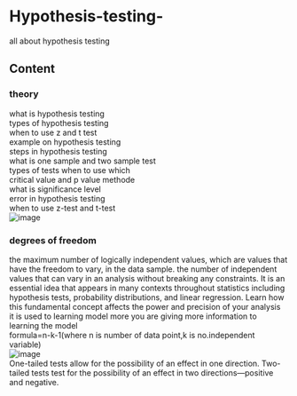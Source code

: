 # Hypothesis-testing-
all about hypothesis testing 
## Content 
### theory
what is  hypothesis testing <br /> types of hypothesis testing  <br /> when to use z and t test  <br /> example on hypothesis testing  <br /> steps in hypothesis testing  <br /> what is one sample and two sample test  <br /> types of tests when to use which  <br /> critical value and p value methode  <br /> what is significance level  <br /> error in hypothesis testing  <br />
when to use z-test and t-test <br />
![image](https://user-images.githubusercontent.com/79073189/192968776-0e7b32ed-fdc4-406b-aa0c-00e2c46fa350.png)
### degrees of freedom
the maximum number of logically independent values, which are values that have the freedom to vary, in the data sample.
the number of independent values that can vary in an analysis without breaking any constraints. It is an essential idea that appears in many contexts throughout statistics including hypothesis tests, probability distributions, and linear regression. Learn how this fundamental concept affects the power and precision of your analysis  <br />
it is used to learning model more 
you are giving more information to learning the model <br />
formula=n-k-1(where n is number of data point,k is no.independent variable) <br />
![image](https://user-images.githubusercontent.com/79073189/193054068-66be8f4e-722a-4760-bf70-1a0f6565ff63.png) <br />
One-tailed tests allow for the possibility of an effect in one direction. Two-tailed tests test for the possibility of an effect in two directions—positive and negative.
